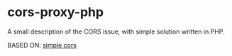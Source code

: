 # cors-proxy-php
A small description of the CORS issue, with simple solution written in PHP.






BASED ON: [simple cors](https://gist.github.com/dropmeaword/a050231a5767adc52b986faf587f64c9)
